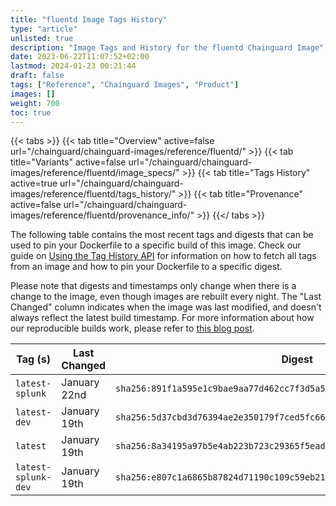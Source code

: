 ```yaml
---
title: "fluentd Image Tags History"
type: "article"
unlisted: true
description: "Image Tags and History for the fluentd Chainguard Image"
date: 2023-06-22T11:07:52+02:00
lastmod: 2024-01-23 00:21:44
draft: false
tags: ["Reference", "Chainguard Images", "Product"]
images: []
weight: 700
toc: true
---
```


{{< tabs >}}
{{< tab title="Overview" active=false url="/chainguard/chainguard-images/reference/fluentd/" >}}
{{< tab title="Variants" active=false url="/chainguard/chainguard-images/reference/fluentd/image_specs/" >}}
{{< tab title="Tags History" active=true url="/chainguard/chainguard-images/reference/fluentd/tags_history/" >}}
{{< tab title="Provenance" active=false url="/chainguard/chainguard-images/reference/fluentd/provenance_info/" >}}
{{</ tabs >}}

The following table contains the most recent tags and digests that can be used to pin your Dockerfile to a specific build of this image. Check our guide on [Using the Tag History API](/chainguard/chainguard-images/using-the-tag-history-api/) for information on how to fetch all tags from an image and how to pin your Dockerfile to a specific digest.

Please note that digests and timestamps only change when there is a change to the image, even though images are rebuilt every night. The "Last Changed" column indicates when the image was last modified, and doesn't always reflect the latest build timestamp. For more information about how our reproducible builds work, please refer to [this blog post](https://www.chainguard.dev/unchained/reproducing-chainguards-reproducible-image-builds).

| Tag (s)              | Last Changed | Digest                                                                    |
|----------------------|--------------|---------------------------------------------------------------------------|
|  `latest-splunk`     | January 22nd | `sha256:891f1a595e1c9bae9aa77d462cc7f3d5a50349c98ac971e728626b7db9b05fed` |
|  `latest-dev`        | January 19th | `sha256:5d37cbd3d76394ae2e350179f7ced5fc6683b9a9a93168b59ffcad3118059535` |
|  `latest`            | January 19th | `sha256:8a34195a97b5e4ab223b723c29365f5ead3706ff4ed5499d128fc41d023da6b7` |
|  `latest-splunk-dev` | January 19th | `sha256:e807c1a6865b87824d71190c109c59eb21efde6af3c773b36ab56fa93efb0486` |

